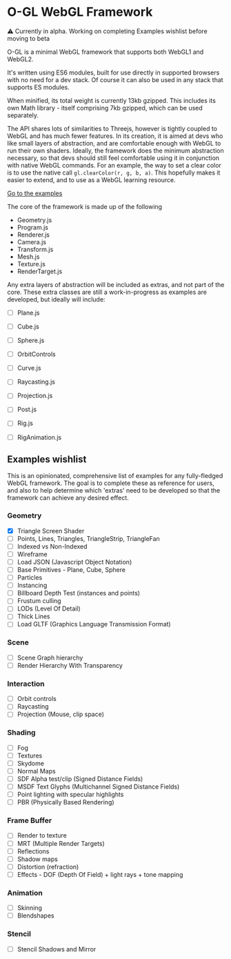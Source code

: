 # O-GL WebGL Framework

:warning: Currently in alpha. Working on completing Examples wishlist before moving to beta

O-GL is a minimal WebGL framework that supports both WebGL1 and WebGL2.

It's written using ES6 modules, built for use directly in supported browsers with no need for a dev stack.
Of course it can also be used in any stack that supports ES modules.

When minified, its total weight is currently 13kb gzipped.
This includes its own Math library - itself comprising 7kb gzipped, which can be used separately.

The API shares lots of similarities to Threejs, however is tightly coupled to WebGL and has much fewer features.
In its creation, it is aimed at devs who like small layers of abstraction, and are comfortable enough with WebGL to run their own shaders.
Ideally, the framework does the minimum abstraction necessary, so that devs should still feel comfortable using it in conjunction with native WebGL commands.
For an example, the way to set a clear color is to use the native call `gl.clearColor(r, g, b, a)`.
This hopefully makes it easier to extend, and to use as a WebGL learning resource.

[Go to the examples](https://oframe.github.io/ogl/)

The core of the framework is made up of the following
 - Geometry.js
 - Program.js
 - Renderer.js
 - Camera.js
 - Transform.js
 - Mesh.js
 - Texture.js
 - RenderTarget.js

Any extra layers of abstraction will be included as extras, and not part of the core.
These extra classes are still a work-in-progress as examples are developed, but ideally will include:
 - [ ] Plane.js
 - [ ] Cube.js
 - [ ] Sphere.js
 - [ ] OrbitControls
 - [ ] Curve.js
 - [ ] Raycasting.js
 - [ ] Projection.js
 - [ ] Post.js
 - [ ] Rig.js
 - [ ] RigAnimation.js


## Examples wishlist

This is an opinionated, comprehensive list of examples for any fully-fledged WebGL framework.
The goal is to complete these as reference for users, and also to help determine which 'extras' need to be developed
so that the framework can achieve any desired effect.

### Geometry
 - [x] Triangle Screen Shader
 - [ ] Points, Lines, Triangles, TriangleStrip, TriangleFan
 - [ ] Indexed vs Non-Indexed
 - [ ] Wireframe
 - [ ] Load JSON (Javascript Object Notation)
 - [ ] Base Primitives - Plane, Cube, Sphere
 - [ ] Particles
 - [ ] Instancing
 - [ ] Billboard Depth Test (instances and points)
 - [ ] Frustum culling
 - [ ] LODs (Level Of Detail)
 - [ ] Thick Lines
 - [ ] Load GLTF (Graphics Language Transmission Format)

### Scene
 - [ ] Scene Graph hierarchy
 - [ ] Render Hierarchy With Transparency

### Interaction
 - [ ] Orbit controls
 - [ ] Raycasting
 - [ ] Projection (Mouse, clip space)

### Shading
 - [ ] Fog
 - [ ] Textures
 - [ ] Skydome
 - [ ] Normal Maps
 - [ ] SDF Alpha test/clip (Signed Distance Fields)
 - [ ] MSDF Text Glyphs (Multichannel Signed Distance Fields)
 - [ ] Point lighting with specular highlights
 - [ ] PBR (Physically Based Rendering)

### Frame Buffer
 - [ ] Render to texture
 - [ ] MRT (Multiple Render Targets)
 - [ ] Reflections
 - [ ] Shadow maps
 - [ ] Distortion (refraction)
 - [ ] Effects - DOF (Depth Of Field) + light rays + tone mapping

### Animation
 - [ ] Skinning
 - [ ] Blendshapes

### Stencil
 - [ ] Stencil Shadows and Mirror

